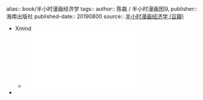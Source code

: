alias:: book/半小时漫画经济学
tags::
author:: 陈磊 / 半小时漫画团队
publisher:: 海南出版社
published-date:: 20190800
source:: [半小时漫画经济学 (豆瓣)](https://book.douban.com/subject/34800351/)
- Xmind
  - ![半小时漫画经济学](..\assets\book\半小时漫画经济学\生活中的经济.pdf)
-